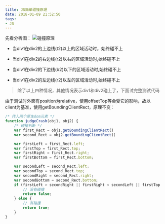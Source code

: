 ```yaml
---
title: JS简单碰撞原理
date: 2018-01-09 21:52:50
tags:
- JS
---
```


先看分析图：
![碰撞原理](/images/js-crash.jpg)

- 当div1在div2的上边线(t2)以上的区域活动时，始终碰不上

- 当div1在div2的右边线(r2)以右的区域活动时,始终碰不上

- 当div1在div2的下边线(b2)以下的区域活动时,始终碰不上

- 当div1在div2的左边线(r2)以左的区域活动时,始终碰不上

> 除了以上四种情况，其他情况表示div1和div2碰上了，下面试完整测试代码

<!--more-->

由于测试时外面有position为relative，使用offsetTop等会受它的影响，故以client为基准，使用getBoundingClientRect，原理不变：

```javascript
/* 传入两个原生dom元素 */
function judgeCrash(obj1, obj2) {
    /* 碰撞判断 */
    var first_Rect = obj1.getBoundingClientRect()
    var second_Rect = obj2.getBoundingClientRect()

    var firstLeft = first_Rect.left;
    var firstTop = first_Rect.top;
    var firstRight = first_Rect.right;
    var firstBottom = first_Rect.bottom;

    var secondLeft = second_Rect.left;
    var secondTop = second_Rect.top;
    var secondRight = second_Rect.right;
    var secondBottom = second_Rect.bottom;
    if (firstLeft > secondRight || firstRight < secondLeft || firstTop > secondBottom || firstBottom < secondTop) {
        // 没有碰撞
        return false;
    } else {
        // 有碰撞
        return true;
    }
}
```